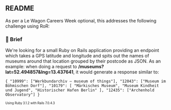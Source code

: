 ## README

As per a Le Wagon Careers Week optional, this addresses the following challenge using RoR:

### :car: Brief
We're looking for a small Ruby on Rails application providing an endpoint which takes a GPS latitude and longitude and spits out the names of museums around that location grouped by their postcode as JSON. As an example: when doing a request to **/museums?lat=52.494857&lng=13.437641**, it would generate a response similar to:

`{
"10999": ["Werkbundarchiv – museum of things"],
"12043": ["Museum im Böhmischen Dorf"],
"10179": [
"Märkisches Museum",
"Museum Kindheit und Jugend",
"Historischer Hafen Berlin"
],
"12435": ["Archenhold Observatory"]
}`

<sub><sup>Using Ruby 3.1.2 with Rails 7.0.4.3</sup></sub>
